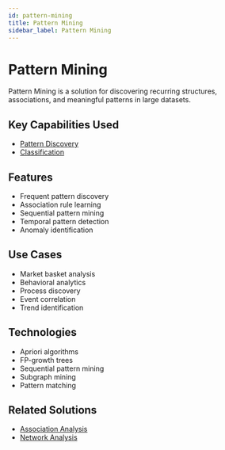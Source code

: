 ```yaml
---
id: pattern-mining
title: Pattern Mining
sidebar_label: Pattern Mining
---
```


# Pattern Mining

Pattern Mining is a solution for discovering recurring structures, associations, and meaningful patterns in large datasets.

## Key Capabilities Used

- [Pattern Discovery](../capabilities/pattern-discovery)
- [Classification](../capabilities/classification)

## Features

- Frequent pattern discovery
- Association rule learning
- Sequential pattern mining
- Temporal pattern detection
- Anomaly identification

## Use Cases

- Market basket analysis
- Behavioral analytics
- Process discovery
- Event correlation
- Trend identification

## Technologies

- Apriori algorithms
- FP-growth trees
- Sequential pattern mining
- Subgraph mining
- Pattern matching

## Related Solutions

- [Association Analysis](./association-analysis)
- [Network Analysis](./network-analysis)

